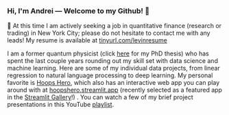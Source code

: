 ### Hi, I'm Andrei — Welcome to my Github! 👋

📌 At this time I am actively seeking a job in quantitative finance (research or trading) in New York City; please do not hesitate to contact me with any leads!  My resume is available at [tinyurl.com/levinresume](https://tinyurl.com/levinresume)

I am a former quantum physicist (click [here](https://dash.harvard.edu/handle/1/41121324) for my PhD thesis) who has spent the last couple years rounding out my skill set with data science and machine learning.   Here are some of my individual data projects, from linear regression to natural language processing to deep learning.  My personal favorite is [Hoops Hero](https://github.com/andreilevin/HoopsHero#hoops-hero), which also has an interactive web app you can play around with at [hoopshero.streamlit.app](https://hoopshero.streamlit.app) (recently selected as a featured app in the [Streamlit Gallery](https://streamlit.io/gallery?category=sports-fun)!) .  You can watch a few of my brief project presentations in this YouTube [playlist](https://www.youtube.com/playlist?list=PLp0KPsix0c83NVM9DUZZZ6CvinG6qOK0M).


<!--
**andreilevin/andreilevin** is a ✨ _special_ ✨ repository because its `README.md` (this file) appears on your GitHub profile.

Here are some ideas to get you started:

- 🔭 I’m currently working on ...
- 🌱 I’m currently learning ...
- 👯 I’m looking to collaborate on ...
- 🤔 I’m looking for help with ...
- 💬 Ask me about ...
- 📫 How to reach me: ...
- 😄 Pronouns: ...
- ⚡ Fun fact: ...
-->
